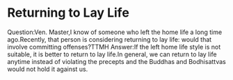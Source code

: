 # Returning to Lay Life

Question:Ven. Master,I know of someone who left the home life a long time ago.Recently, that person is considering returning to lay life: would that involve committing offenses?​TTMH      Answer:If the left home life style is not suitable, it is better to return to lay life.​In general, we can return to lay life anytime instead of violating the precepts and the Buddhas and Bodhisattvas would not hold it against us.